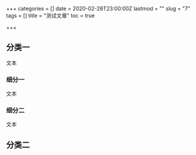 +++
categories = []
date = 2020-02-28T23:00:00Z
lastmod = ""
slug = "7"
tags = []
title = "测试文章"
toc = true

+++
## 分类一

文本

### 细分一

文本

### 细分二

文本

## 分类二
